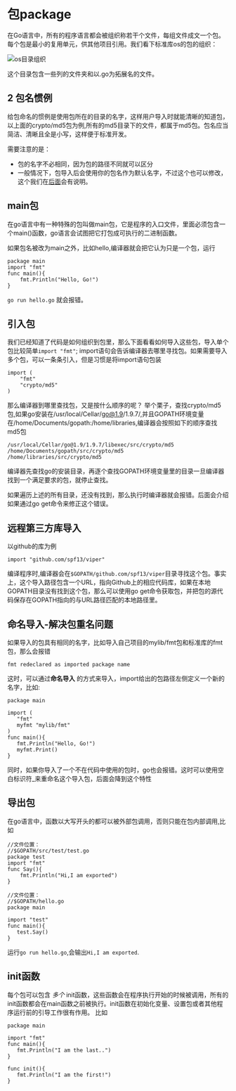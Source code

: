 # 包package

在Go语言中，所有的程序语言都会被组织称若干个文件，每组文件成文一个包。每个包是最小的复用单元，供其他项目引用。我们看下标准库os的包的组织： 

![os&#x76EE;&#x5F55;&#x7EC4;&#x7EC7;](.gitbook/assets/os-mu-lu-zu-zhi.png)

这个目录包含一些列的文件夹和以.go为拓展名的文件。

## 2 包名惯例

给包命名的惯例是使用包所在的目录的名字，这样用户导入时就能清晰的知道包，以上面的crypto/md5包为例,所有的md5目录下的文件，都属于md5包。包名应当简洁、清晰且全是小写，这样便于标准开发。

需要注意的是：

* 包的名字不必相同，因为包的路径不同就可以区分
* 一般情况下，包导入后会使用你的包名作为默认名字，不过这个也可以修改，这个我们在[后面](https://github.com/dajuguan/go/tree/bcc387ded743984225e62b39a0878f32b840e4c5/2%20包名惯例/README.md)会有说明。

## main包

在go语言中有一种特殊的包叫做main包，它是程序的入口文件，里面必须包含一个main\(\)函数，go语言会试图把它打包成可执行的二进制函数。

如果包名被改为main之外，比如hello,编译器就会把它认为只是一个包，运行

```text
package main
import "fmt"
func main(){
    fmt.Println("Hello, Go!")
}
```

`go run hello.go` 就会报错。

## 引入包

我们已经知道了代码是如何组织到包里，那么下面看看如何导入这些包，导入单个包比较简单`import "fmt"`; import语句会告诉编译器去哪里寻找包。如果需要导入多个包，可以一条条引入，但是习惯是将import语句包装

```text
import (
    "fmt"
    "crypto/md5"
)
```

那么编译器到哪里查找包，又是按什么顺序的呢？ 举个栗子，查找crypto/md5包,如果go安装在/usr/local/Cellar/go@1.9/1.9.7/,并且GOPATH环境变量在/home/Documents/gopath:/home/libraries,编译器会按照如下的顺序查找md5包

```text
/usr/local/Cellar/go@1.9/1.9.7/libexec/src/crypto/md5
/home/Documents/gopath/src/crypto/md5
/home/libraries/src/crypto/md5
```

编译器先查找go的安装目录，再逐个查找GOPATH环境变量里的目录一旦编译器找到一个满足要求的包，就停止查找。

如果遍历上述的所有目录，还没有找到，那么执行时编译器就会报错。后面会介绍如果通过go get命令来修正这个错误。

## 远程第三方库导入

以github的库为例

```text
import "github.com/spf13/viper"
```

编译程序时,编译器会在`$GOPATH/github.com/spf13/viper`目录寻找这个包。事实上，这个导入路径包含一个URL，指向Github上的相应代码库，如果在本地GOPATH目录没有找到这个包，那么可以使用go get命令获取包，并把包的源代码保存在GOPATH指向的与URL路径匹配的本地路径里。

## 命名导入-解决包重名问题

如果导入的包具有相同的名字，比如导入自己项目的mylib/fmt包和标准库的fmt包，那么会报错

```text
fmt redeclared as imported package name
```

这时，可以通过**命名导入** 的方式来导入，import给出的包路径左侧定义一个新的名字，比如:

```text
package main

import (
   "fmt"
   myfmt "mylib/fmt"
)
func main(){
   fmt.Println("Hello, Go!")
   myfmt.Print()
}
```

同时，如果你导入了一个不在代码中使用的包时，go也会报错。这时可以使用空白标识符\_来重命名这个导入包，后面会降到这个特性

## 导出包

在go语言中，函数以大写开头的都可以被外部包调用，否则只能在包内部调用,比如

```text
//文件位置：
//$GOPATH/src/test/test.go
package test
import "fmt"
func Say(){
    fmt.Println("Hi,I am exported")
}
```

```text
//文件位置：
//$GOPATH/hello.go
package main

import "test"
func main(){
   test.Say()
}
```

运行`go run hello.go`,会输出`Hi,I am exported`.

## init函数

每个包可以包含 _多个_ init函数，这些函数会在程序执行开始的时候被调用，所有的init函数都会在main函数之前被执行。init函数在初始化变量、设置包或者其他程序运行前的引导工作很有作用。 比如

```text
package main

import "fmt"
func main(){
   fmt.Println("I am the last..")
}

func init(){
   fmt.Println("I am the first!")
}
```

